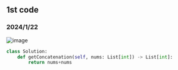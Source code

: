 ## 1st code
### 2024/1/22

![image](https://github.com/PhoenixCHW/My_leetcode/assets/39382795/03d35285-01e4-4887-bc33-bdcaa4bc25d5)


```python
class Solution:
    def getConcatenation(self, nums: List[int]) -> List[int]:
        return nums+nums

```
